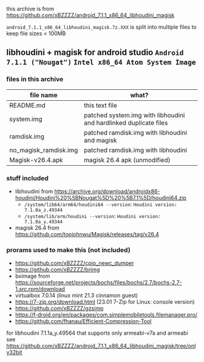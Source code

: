 this archive is from https://github.com/xBZZZZ/android_7.1.1_x86_64_libhoudini_magisk

`android_7.1.1_x86_64_libhoudini_magisk.7z.XXX` is split into multiple files to keep file sizes < 100MB

## libhoudini + magisk for android studio `Android 7.1.1 ("Nougat")` `Intel x86_64 Atom System Image`

### files in this archive
| file name             | what?                                                             |
| --------------------- | ----------------------------------------------------------------- |
| README.md             | this text file                                                    |
| system.img            | patched system.img with libhoudini and hardlinked duplicate files |
| ramdisk.img           | patched ramdisk.img with libhoudini and magisk                    |
| no_magisk_ramdisk.img | patched ramdisk.img with libhoudini                               |
| Magisk-v26.4.apk      | magisk 26.4 apk (unmodified)                                      |

### stuff included
- libhoudini from https://archive.org/download/androidx86-houdini/Houdini%20%5BNougat%5D%20%5B7.1%5D/houdini64.zip
  - `/system/lib64/arm64/houdini64 --version`: `Houdini version: 7.1.0a_z.49344`
  - `/system/lib/arm/houdini --version`: `Houdini version: 7.1.0a_y.49344`
- magisk 26.4 from https://github.com/topjohnwu/Magisk/releases/tag/v26.4

### prorams used to make this (not included)
- https://github.com/xBZZZZ/cpio_newc_dumper
- https://github.com/xBZZZZ/brimg
- bximage from https://sourceforge.net/projects/bochs/files/bochs/2.7/bochs-2.7-1.src.rpm/download
- virtualbox 7.0.14 (linux mint 21.3 cinnamon guest)
- https://7-zip.org/download.html (23.01 7-Zip for Linux: console version)
- https://github.com/xBZZZZ/gzsimp
- https://f-droid.org/en/packages/com.simplemobiletools.filemanager.pro/
- https://github.com/fhanau/Efficient-Compression-Tool

for libhoudini 7.1.1a_y.49564 that supports only armeabi-v7a and armeabi see https://github.com/xBZZZZ/android_7.1.1_x86_64_libhoudini_magisk/tree/only32bit